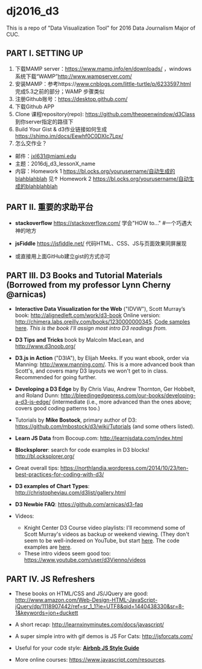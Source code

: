 # dj2016_d3
This is a repo of "Data Visualization Tool" for 2016 Data Journalism Major of  CUC.

## PART I. SETTING UP
1. 下载MAMP server：https://www.mamp.info/en/downloads/ ，windows系统下载“WAMP”http://www.wampserver.com/
2. 安装MAMP：参考https://www.cnblogs.com/little-turtle/p/6233597.html 完成5.3之前的部分；WAMP 步骤类似
3. 注册Github账号：https://desktop.github.com/
4. 下载Github APP
5. Clone 课程repository(repo): https://github.com/theopenwindow/d3Class 到你server指定的路径下
6. Build Your Gist & d3作业链接如何生成 https://shimo.im/docs/Eewhf0C0DXIc7Lpx/
7. 怎么交作业？
* 邮件：jxl631@miami.edu
* 主题：2016dj_d3_lessonX_name
* 内容：Homework 1 https://bl.ocks.org/yourusername/自动生成的blahblahblah 见↑
       Homework 2 https://bl.ocks.org/yourusername/自动生成的blahblahblah

## PART II. 重要的求助平台
* **stackoverflow** https://stackoverflow.com/ 学会"HOW to..." #一个巧遇大神的地方

* **jsFiddle** https://jsfiddle.net/ 代码HTML、CSS、JS与页面效果同屏展现

* 或直接用上面GitHub建立gist的方式亦可

## PART III. D3 Books and Tutorial Materials (Borrowed from my professor Lynn Cherny @arnicas) 
* **Interactive Data Visualization for the Web** ("IDVW"), Scott Murray’s book: http://alignedleft.com/work/d3-book
Online version: http://chimera.labs.oreilly.com/books/1230000000345.  [Code samples here](https://github.com/alignedleft/d3-book). *This is the book I'll assign most intro D3 readings from.*

* **D3 Tips and Tricks** book by Malcolm MacLean, and http://www.d3noob.org/

* **D3.js in Action** ("D3IA"), by Elijah Meeks.  If you want ebook, order via Manning: http://www.manning.com/.  This is a more advanced book than Scott's, and covers many D3 layouts we won't get to in class.  Recommended for going further.

* **Developing a D3 Edge** by By Chris Viau, Andrew Thornton, Ger Hobbelt, and Roland Dunn: http://bleedingedgepress.com/our-books/developing-a-d3-js-edge/ (intermediate (i.e., more advanced than the ones above; covers good coding patterns too.)

* Tutorials by **Mike Bostock**, primary author of D3: https://github.com/mbostock/d3/wiki/Tutorials (and some others listed).

* **Learn JS Data** from Bocoup.com: http://learnjsdata.com/index.html

* **Blocksplorer**: search for code examples in D3 blocks! http://bl.ocksplorer.org/

* Great overall tips: https://northlandia.wordpress.com/2014/10/23/ten-best-practices-for-coding-with-d3/

* **D3 examples of Chart Types**: http://christopheviau.com/d3list/gallery.html

* **D3 Newbie FAQ**:  https://github.com/arnicas/d3-faq

* Videos:
    * Knight Center D3 Course video playlists: I'll recommend some of Scott Murray's videos as backup or weekend viewing. (They don't seem to be well-indexed on YouTube, but start [here](https://www.youtube.com/user/KnightCenterMOOC/playlists).  The code examples are [here](https://github.com/alignedleft/data-vis-d3).
    * These intro videos seem good too: https://www.youtube.com/user/d3Vienno/videos


## PART IV. JS Refreshers

* These books on HTML/CSS and JS/JQuery are good: http://www.amazon.com/Web-Design-HTML-JavaScript-jQuery/dp/1118907442/ref=sr_1_1?ie=UTF8&qid=1440438330&sr=8-1&keywords=jon+duckett

* A short recap: http://learnxinyminutes.com/docs/javascript/

* A super simple intro with gif demos is JS For Cats: http://jsforcats.com/

* Useful for your code style: **[Airbnb JS Style Guide](https://github.com/airbnb/javascript/tree/master/es5)**

* More online courses: https://www.javascript.com/resources.
